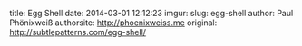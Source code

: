title: Egg Shell
date: 2014-03-01 12:12:23
imgur: 
slug: egg-shell
author: Paul Phönixweiß
authorsite: http://phoenixweiss.me
original: http://subtlepatterns.com/egg-shell/
